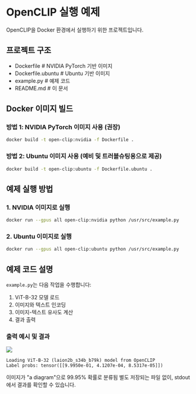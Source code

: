 # OpenCLIP 실행 예제
OpenCLIP을 Docker 환경에서 실행하기 위한 프로젝트입니다.

## 프로젝트 구조
- Dockerfile          # NVIDIA PyTorch 기반 이미지
- Dockerfile.ubuntu   # Ubuntu 기반 이미지
- example.py          # 예제 코드
- README.md          # 이 문서

## Docker 이미지 빌드

### 방법 1: NVIDIA PyTorch 이미지 사용 (권장)
```bash
docker build -t open-clip:nvidia -f Dockerfile .
```

### 방법 2: Ubuntu 이미지 사용 (예비 및 트러블슈팅용으로 제공)
```bash
docker build -t open-clip:ubuntu -f Dockerfile.ubuntu .
```

## 예제 실행 방법

### 1. NVIDIA 이미지로 실행
```bash
docker run --gpus all open-clip:nvidia python /usr/src/example.py
```

### 2. Ubuntu 이미지로 실행
```bash
docker run --gpus all open-clip:ubuntu python /usr/src/example.py
```

## 예제 코드 설명

`example.py`는 다음 작업을 수행합니다:
1. ViT-B-32 모델 로드
2. 이미지와 텍스트 인코딩
3. 이미지-텍스트 유사도 계산
4. 결과 출력

### 출력 예시 및 결과
![](docs/CLIP.png)
```
Loading ViT-B-32 (laion2b_s34b_b79k) model from OpenCLIP
Label probs: tensor([[9.9950e-01, 4.1207e-04, 8.5317e-05]])
```
이미지가 "a diagram"으로 99.95% 확률로 분류됨
별도 저장되는 파일 없이, stdout에서 결과를 확인할 수 있습니다.
